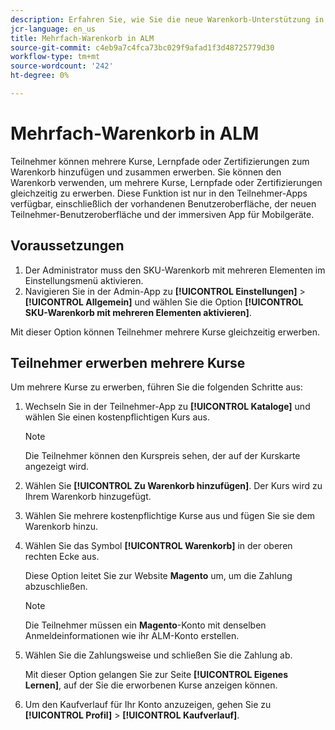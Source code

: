 ```yaml
---
description: Erfahren Sie, wie Sie die neue Warenkorb-Unterstützung in ALM verwenden, um mehrere SKUs zu kaufen.
jcr-language: en_us
title: Mehrfach-Warenkorb in ALM
source-git-commit: c4eb9a7c4fca73bc029f9afad1f3d48725779d30
workflow-type: tm+mt
source-wordcount: '242'
ht-degree: 0%

---
```



# Mehrfach-Warenkorb in ALM

Teilnehmer können mehrere Kurse, Lernpfade oder Zertifizierungen zum Warenkorb hinzufügen und zusammen erwerben. Sie können den Warenkorb verwenden, um mehrere Kurse, Lernpfade oder Zertifizierungen gleichzeitig zu erwerben. Diese Funktion ist nur in den Teilnehmer-Apps verfügbar, einschließlich der vorhandenen Benutzeroberfläche, der neuen Teilnehmer-Benutzeroberfläche und der immersiven App für Mobilgeräte.

## Voraussetzungen

1. Der Administrator muss den SKU-Warenkorb mit mehreren Elementen im Einstellungsmenü aktivieren.
1. Navigieren Sie in der Admin-App zu **[!UICONTROL Einstellungen]** > **[!UICONTROL Allgemein]** und wählen Sie die Option **[!UICONTROL SKU-Warenkorb mit mehreren Elementen aktivieren]**.

Mit dieser Option können Teilnehmer mehrere Kurse gleichzeitig erwerben.

## Teilnehmer erwerben mehrere Kurse

Um mehrere Kurse zu erwerben, führen Sie die folgenden Schritte aus:

1. Wechseln Sie in der Teilnehmer-App zu **[!UICONTROL Kataloge]** und wählen Sie einen kostenpflichtigen Kurs aus.

   >[!NOTE]
   >
   >Die Teilnehmer können den Kurspreis sehen, der auf der Kurskarte angezeigt wird.

1. Wählen Sie **[!UICONTROL Zu Warenkorb hinzufügen]**. Der Kurs wird zu Ihrem Warenkorb hinzugefügt.
1. Wählen Sie mehrere kostenpflichtige Kurse aus und fügen Sie sie dem Warenkorb hinzu.
1. Wählen Sie das Symbol **[!UICONTROL Warenkorb]** in der oberen rechten Ecke aus.

   Diese Option leitet Sie zur Website **Magento** um, um die Zahlung abzuschließen.

   >[!NOTE]
   >
   >Die Teilnehmer müssen ein **Magento**-Konto mit denselben Anmeldeinformationen wie ihr ALM-Konto erstellen.

1. Wählen Sie die Zahlungsweise und schließen Sie die Zahlung ab.

   Mit dieser Option gelangen Sie zur Seite **[!UICONTROL Eigenes Lernen]**, auf der Sie die erworbenen Kurse anzeigen können.

1. Um den Kaufverlauf für Ihr Konto anzuzeigen, gehen Sie zu **[!UICONTROL Profil]** > **[!UICONTROL Kaufverlauf]**.
